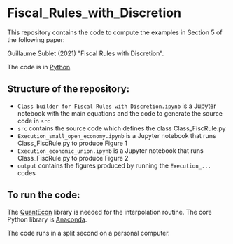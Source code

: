 # Fiscal_Rules_with_Discretion
This repository contains the code to compute the examples in Section 5 of the following paper: 

Guillaume Sublet (2021) "Fiscal Rules with Discretion".

The code is in [Python](https://www.python.org).

Structure of the repository:
----------------------------
* `Class builder for Fiscal Rules with Discretion.ipynb` is a Jupyter notebook with the main equations and the code to generate the source code in `src`
* `src` contains the source code which defines the class Class_FiscRule.py
* `Execution_small_open_economy.ipynb` is a Jupyter notebook that runs Class_FiscRule.py to produce Figure 1
* `Execution_economic_union.ipynb` is a Jupyter notebook that runs Class_FiscRule.py to produce Figure 2
* `output` contains the figures produced by running the `Execution_...` codes

To run the code:
----------------
The [QuantEcon](https://quantecon.org/quantecon-py/) library is needed for the interpolation routine. The core Python library is [Anaconda](https://www.anaconda.com/products/individual).

The code runs in a split second on a personal computer.
